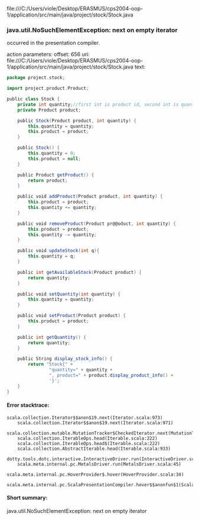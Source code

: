 file:///C:/Users/viole/Desktop/ERASMUS/cps2004-oop-1/application/src/main/java/project/stock/Stock.java
### java.util.NoSuchElementException: next on empty iterator

occurred in the presentation compiler.

action parameters:
offset: 656
uri: file:///C:/Users/viole/Desktop/ERASMUS/cps2004-oop-1/application/src/main/java/project/stock/Stock.java
text:
```scala
package project.stock;

import project.product.Product;

public class Stock {
    private int quantity;//first int is product id, second int is quantity
    private Product product;

    public Stock(Product product, int quantity) {
        this.quantity = quantity;
        this.product = product;
    }

    public Stock() {
        this.quantity = 0;
        this.product = null;
    }

    public Product getProduct() {
        return product;
    }

    public void addProduct(Product product, int quantity) {
        this.product = product;
        this.quantity += quantity;
    }

    public void removeProduct(Product pr@@oduct, int quantity) {
        this.product = product;
        this.quantity -= quantity;
    }

    public void updateStock(int q){
        this.quantity = q;
    }

    public int getAvailableStock(Product product) {
        return quantity;
    }

    public void setQuantity(int quantity) {
        this.quantity = quantity;
    }

    public void setProduct(Product product) {
        this.product = product;
    }

    public int getQuantity() {
        return quantity;
    }

    public String display_stock_info() {
        return "Stock{" +
                "quantity=" + quantity +
                ", product=" + product.display_product_info() +
                '}';
    }
}

```



#### Error stacktrace:

```
scala.collection.Iterator$$anon$19.next(Iterator.scala:973)
	scala.collection.Iterator$$anon$19.next(Iterator.scala:971)
	scala.collection.mutable.MutationTracker$CheckedIterator.next(MutationTracker.scala:76)
	scala.collection.IterableOps.head(Iterable.scala:222)
	scala.collection.IterableOps.head$(Iterable.scala:222)
	scala.collection.AbstractIterable.head(Iterable.scala:933)
	dotty.tools.dotc.interactive.InteractiveDriver.run(InteractiveDriver.scala:168)
	scala.meta.internal.pc.MetalsDriver.run(MetalsDriver.scala:45)
	scala.meta.internal.pc.HoverProvider$.hover(HoverProvider.scala:34)
	scala.meta.internal.pc.ScalaPresentationCompiler.hover$$anonfun$1(ScalaPresentationCompiler.scala:342)
```
#### Short summary: 

java.util.NoSuchElementException: next on empty iterator